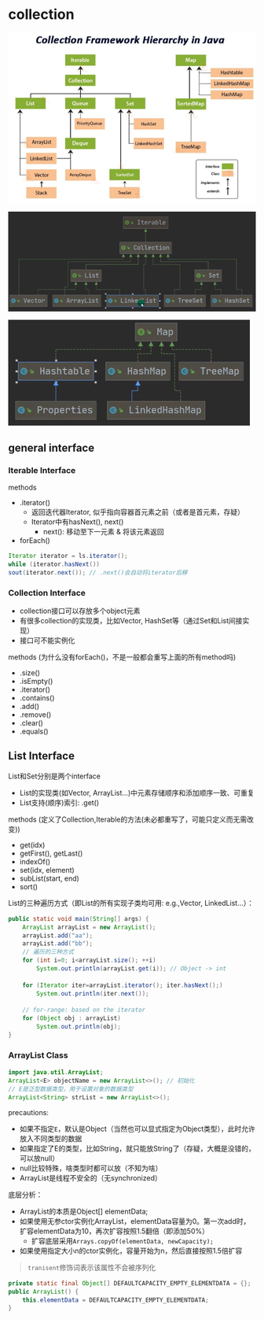 # collection

![picture 1](../images/8c59864034ef6c2020329cd184d752e513b468797f89cba43cd3ed57ce597f0b.png)  

![picture 0](../images/8af828e2c5e829ba171e65eebf32ca00b9b706c5206b1c39ad1ab5b07d1a0972.png)

![picture 1](../images/7f78a6e082e80092db2038e2136f6cf49dcf26af263e91f81dc3797a909239a3.png)  

## general interface

### Iterable Interface

methods

* .iterator()
  * 返回迭代器Iterator, 似乎指向容器首元素之前（或者是首元素，存疑）
  * Iterator中有hasNext(), next()
    * next(): 移动至下一元素 & 将该元素返回
* forEach()

```java
Iterator iterator = ls.iterator();
while (iterator.hasNext()) 
sout(iterator.next()); // .next()会自动将iterator后移
```

### Collection Interface

* collection接口可以存放多个object元素
* 有很多collection的实现类，比如Vector, HashSet等（通过Set和List间接实现）
* 接口可不能实例化

methods (为什么没有forEach()，不是一般都会重写上面的所有method吗)

* .size()
* .isEmpty()
* .iterator()
* .contains()
* .add()
* .remove()
* .clear()
* .equals()

## List Interface

List和Set分别是两个interface

* List的实现类(如Vector, ArrayList...)中元素存储顺序和添加顺序一致、可重复
* List支持(顺序)索引: .get()

methods (定义了Collection,Iterable的方法(未必都重写了，可能只定义而无需改变))

* get(idx)
* getFirst(), getLast()
* indexOf()
* set(idx, element)
* subList(start, end)
* sort()

List的三种遍历方式（即List的所有实现子类均可用: e.g.,Vector, LinkedList...）：

```java
public static void main(String[] args) {
    ArrayList arrayList = new ArrayList();
    arrayList.add("aa");
    arrayList.add("bb");
    // 遍历的三种方式
    for (int i=0; i<arrayList.size(); ++i)
        System.out.println(arrayList.get(i)); // Object -> int

    for (Iterator iter=arrayList.iterator(); iter.hasNext();)
        System.out.println(iter.next());

    // for-range: based on the iterator
    for (Object obj : arrayList)
        System.out.println(obj);
}
```

### ArrayList Class

```java
import java.util.ArrayList;
ArrayList<E> objectName = new ArrayList<>(); // 初始化
// E是泛型数据类型，用于设置对象的数据类型
ArrayList<String> strList = new ArrayList<>();
```

precautions:

* 如果不指定`E`，默认是Object（当然也可以显式指定为Object类型），此时允许放入不同类型的数据
* 如果指定了E的类型，比如String，就只能放String了（存疑，大概是没错的，可以放null）
* null比较特殊，啥类型时都可以放（不知为啥）
* ArrayList是线程不安全的（无synchronized）

底层分析：

* ArrayList的本质是Object[] elementData;
* 如果使用无参ctor实例化ArrayList，elementData容量为0。第一次add时，扩容elementData为10，再次扩容按照1.5翻倍（即添加50%）
  * 扩容底层采用`Arrays.copyOf(elementData, newCapacity);`
* 如果使用指定大小n的ctor实例化，容量开始为n，然后直接按照1.5倍扩容

> `tranisent`修饰词表示该属性不会被序列化

```java
private static final Object[] DEFAULTCAPACITY_EMPTY_ELEMENTDATA = {};
public ArrayList() {
    this.elementData = DEFAULTCAPACITY_EMPTY_ELEMENTDATA;
}
```